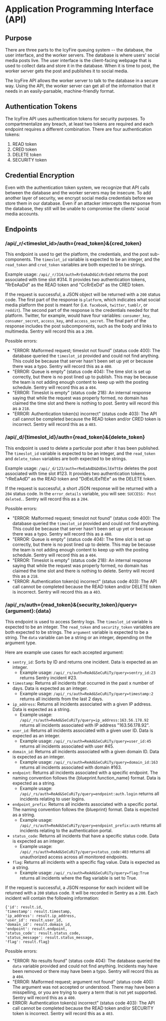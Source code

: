 # Application Programming Interface (API)

## Purpose

There are three parts to the IcyFire queuing system -- the database, the user interface, and the worker servers. The database is where users' social media posts live. The user interface is the client-facing webpage that is used to collect data and store it in the database. When it is time to post, the worker server gets the post and publishes it to social media.

The IcyFire API allows the worker server to talk to the database in a secure way. Using the API, the worker server can get all of the information that it needs in an easily-parsable, machine-friendly format.

## Authentication Tokens

The IcyFire API uses authentication tokens for security purposes. To compartmentalize any breach, at least two tokens are required and each endpoint requires a different combination. There are four authentication tokens:

1. READ token
2. CRED token
3. DELETE token
4. SECURITY token

## Credential Encryption

Even with the authentication token system, we recognize that API calls between the database and the worker servers may be insecure. To add another layer of security, we encrypt social media credentials before we store them in our database. Even if an attacker intercepts the response from the database, they still will be unable to compromise the clients' social media accounts.

## Endpoints

### /api/_r/<timeslot_id>/auth={read_token}&{cred_token}

This endpoint is used to get the platform, the credentials, and the post sub-components. The `timeslot_id` variable is expected to be an integer, and the `read_token` and `cred_token` variables are both expected to be strings.

Example usage: `/api/_r/314/auth=RrEeAaDd&CcRrEeDd` returns the post associated with time slot #314. It provides two authentication tokens, "RrEeAaDd" as the READ token and "CcRrEeDd" as the CRED token.

If the request is successful, a JSON object will be returned with a `200` status code. The first part of the response is `platform`, which indicates what social media platform the post is meant for (i.e. `facebook`, `twitter`, `tumblr`, or `reddit`). The second part of the response is the credentials needed for that platform. Twitter, for example, would have four variables: `consumer_key`, `consumer_secret`, `access_key`, and `access_secret`. The final part of the response includes the post subcomponents, such as the body and links to multimedia. Sentry will record this as a `200`.

Possible errors:

- "ERROR: Malformed request; timeslot not found" (status code 400): The database queried the `timeslot_id` provided and could not find anything. This could be because that server hasn't been set up yet or because there was a typo. Sentry will record this as a `400`.
- "ERROR: Queue is empty" (status code 404): The time slot is set up correctly, but there is no post lined up to publish. This may be because the team is not adding enough content to keep up with the posting schedule. Sentry will record this as a `404`.
- "ERROR: Timeslot is empty" (status code 218): An internal response saying that while the request was properly formed, no domain has claimed the time slot and there is nothing to post. Sentry will record this as a `218`.
- "ERROR: Authentication token(s) incorrect" (status code 403): The API call cannot be completed because the READ token and/or CRED token is incorrect. Sentry will record this as a `403`.

### /api/_d/{timeslot_id}/auth={read_token}&{delete_token}

This endpoint is used to delete a particular post after it has been published. The `timeslot_id` variable is expected to be an integer, and the `read_token` and `delete_token` variables are both expected to be strings.

Example usage: `/api/_d/123/auth=rReEaAdD&DdEeLlEeTtEe` deletes the post associated with time slot #123. It provides two authentication tokens, "rReEaAdD" as the READ token and "DdEeLlEeTtEe" as the DELETE token.

If the request is successful, a short JSON response will be returned with a `204` status code. In the `error_details` variable, you will see: `SUCCESS: Post deleted.`. Sentry will record this as a `204`.

Possible errors:

- "ERROR: Malformed request; timeslot not found" (status code 400): The database queried the `timeslot_id` provided and could not find anything. This could be because that server hasn't been set up yet or because there was a typo. Sentry will record this as a `400`.
- "ERROR: Queue is empty" (status code 404): The time slot is set up correctly, but there is no post lined up to delete. This may be because the team is not adding enough content to keep up with the posting schedule. Sentry will record this as a `404`.
- "ERROR: Timeslot is empty" (status code 218): An internal response saying that while the request was properly formed, no domain has claimed the time slot and there is nothing to delete. Sentry will record this as a `218`.
- "ERROR: Authentication token(s) incorrect" (status code 403): The API call cannot be completed because the READ token and/or DELETE token is incorrect. Sentry will record this as a `403`.

### /api/_rs/auth={read_token}&{security_token}/query={argument}:{data}

This endpoint is used to access Sentry logs. The `timeslot_id` variable is expected to be an integer. The `read_token` and `security_token` variables are both expected to be strings. The `argument` variable is expected to be a string. The `data` variable can be a string or an integer, depending on the argument type.

Here are example use cases for each accepted argument:

- `sentry_id`: Sorts by ID and returns one incident. Data is expected as an integer.
    - Example usage: `/api/_rs/auth=ReAd&SeCuRiTy/query=sentry_id:23` returns Sentry incident #23.
- `timestamp`: Returns all incidents that occurred in the past x number of days. Data is expected as an integer.
    - Example usage: `/api/_rs/auth=ReAd&SeCuRiTy/query=timestamp:2` returns all incidents from the last 2 days.
- `ip_address`: Returns all incidents associated with a given IP address. Data is expected as a string.
    - Example usage: `/api/_rs/auth=ReAd&SeCuRiTy/query=ip_address:163.56.178.92` returns all incidents associated with IP address "163.56.178.92".
- `user_id`: Returns all incidents associated with a given user ID. Data is expected as an integer.
    - Example usage: `/api/_rs/auth=ReAd&SeCuRiTy/query=user_id:45` returns all incidents associated with user #45.
- `domain_id`: Returns all incidents associated with a given domain ID. Data is expected as an integer.
    - Example usage: `/api/_rs/auth=ReAd&SeCuRiTy/query=domain_id:163` returns all incidents associated with domain #163.
- `endpoint`: Returns all incidents associated with a specific endpoint. The naming convention follows the {blueprint.function_name} format. Data is expected as a string.
    - Example usage: `/api/_rs/auth=ReAd&SeCuRiTy/query=endpoint:auth.login` returns all incidents relating to user logins.
- `endpoint_prefix`: Returns all incidents associated with a specific portal. The naming convention follows the {blueprint} format. Data is expected as a string.
    - Example usage: `/api/_rs/auth=ReAd&SeCuRiTy/query=endpoint_prefix:auth` returns all incidents relating to the authentication portal.
- `status_code`: Returns all incidents that have a specific status code. Data is expected as an integer.
    - Example usage: `/api/_rs/auth=ReAd&SeCuRiTy/query=status_code:403` returns all unauthorized access across all monitored endpoints.
- `flag`: Returns all incidents with a specific flag value. Data is expected as a string.
    - Example usage: `/api/_rs/auth=ReAd&SeCuRiTy/query=flag:True` returns all incidents where the flag variable is set to True.

If the request is successful, a JSON response for each incident will be returned with a `200` status code. It will be recorded in Sentry as a `200`. Each incident will contain the following information:

```
{'id': result.id, 
'timestamp': result.timestamp, 
'ip_address': result.ip_address, 
'user_id': result.user_id, 
'domain_id': result.domain_id, 
'endpoint': result.endpoint, 
'status_code': result.status_code, 
'status_message': result.status_message, 
'flag': result.flag}
```

Possible errors:

- "ERROR: No results found" (status code 404): The database queried the `data` variable provided and could not find anything. Incidents may have been removed or there may have been a typo. Sentry will record this as a `404`.
- "ERROR: Malformed request; argument not found" (status code 400): The argument was not accepted or understood. There may have been a misspelling, or you are trying to query a term that is not yet supported. Sentry will record this as a `400`.
- ERROR: Authentication token(s) incorrect" (status code 403): The API call cannot be completed because the READ token and/or SECURITY token is incorrect. Sentry will record this as a `403`.